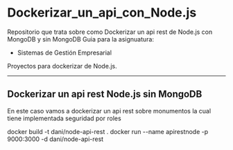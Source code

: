# Dockerizar_un_api_con_Node.js
Repositorio que trata sobre como Dockerizar un api rest de Node.js con MongoDB y sin MongoDB
Guia para la asignuatura:
* Sistemas de Gestión Empresarial

Proyectos para dockerizar de Node.js.


***

## Dockerizar un api rest Node.js sin MongoDB
En este caso vamos a dockerizar un api rest sobre monumentos la cual tiene implementada seguridad por roles

docker build -t dani/node-api-rest .
docker run --name apirestnode -p 9000:3000 -d dani/node-api-rest